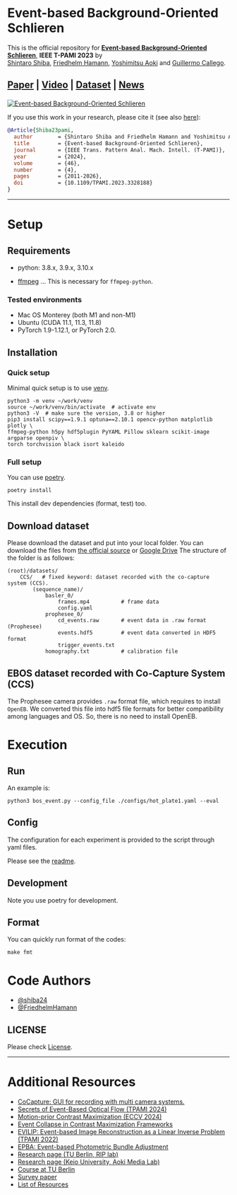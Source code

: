 # Event-based Background-Oriented Schlieren

This is the official repository for [**Event-based Background-Oriented Schlieren**](https://doi.org/10.1109/TPAMI.2023.3328188), **IEEE T-PAMI 2023** by  
[Shintaro Shiba](http://shibashintaro.com/), [Friedhelm Hamann](https://friedhelmhamann.github.io/), [Yoshimitsu Aoki](https://aoki-medialab.jp/aokiyoshimitsu-en/) and [Guillermo Callego](http://www.guillermogallego.es).

<h2 align="left">
  
[Paper](https://arxiv.org/pdf/2311.00434) | [Video](https://youtu.be/Ev52n8KgxIU) | [Dataset](https://doi.org/10.14279/depositonce-19492) | [News](https://www.tu.berlin/en/about/profile/press-releases-news/schlierenfotografie)
</h2>

[![Event-based Background-Oriented Schlieren](docs/img/event_based_bos_pami23.jpg)](https://youtu.be/Ev52n8KgxIU)


If you use this work in your research, please cite it (see also [here](#citation)):

```bibtex
@Article{Shiba23pami,
  author        = {Shintaro Shiba and Friedhelm Hamann and Yoshimitsu Aoki and Guillermo Gallego},
  title         = {Event-based Background-Oriented Schlieren},
  journal       = {IEEE Trans. Pattern Anal. Mach. Intell. (T-PAMI)},
  year          = {2024},
  volume        = {46},
  number        = {4},
  pages         = {2011-2026},
  doi           = {10.1109/TPAMI.2023.3328188}
}
```

-------
# Setup

## Requirements

- python: 3.8.x, 3.9.x, 3.10.x

- [ffmpeg](https://ffmpeg.org/) ... This is necessary for `ffmpeg-python`.

### Tested environments

- Mac OS Monterey (both M1 and non-M1)
- Ubuntu (CUDA 11.1, 11.3, 11.8)
- PyTorch 1.9-1.12.1, or PyTorch 2.0.

## Installation

### Quick setup

Minimal quick setup is to use [venv](https://docs.python.org/3/library/venv.html).

```shell
python3 -m venv ~/work/venv
source ~/work/venv/bin/activate  # activate env
python3 -V  # make sure the version, 3.8 or higher
pip3 install scipy==1.9.1 optuna==2.10.1 opencv-python matplotlib plotly \
ffmpeg-python h5py hdf5plugin PyYAML Pillow sklearn scikit-image argparse openpiv \
torch torchvision black isort kaleido
```

### Full setup

You can use [poetry](https://python-poetry.org/docs/).

```shell
poetry install
```

This install dev dependencies (format, test) too.

## Download dataset

Please download the dataset and put into your local folder. You can download the files from [the official source](https://doi.org/10.14279/depositonce-19492) or [Google Drive](https://drive.google.com/drive/folders/1kMnCKRI6QE8AmtxXe_jU9DTjlMbldpZM?usp=sharing)
The structure of the folder is as follows:

```shell
(root)/datasets/
    CCS/   # fixed keyword: dataset recorded with the co-capture system (CCS).
        (sequence_name)/
            basler_0/
                frames.mp4          # frame data
                config.yaml
            prophesee_0/
                cd_events.raw       # event data in .raw format (Prophesee)
                events.hdf5         # event data converted in HDF5 format
                trigger_events.txt
            homography.txt          # calibration file
```

## EBOS dataset recorded with Co-Capture System (CCS)

The Prophesee camera provides `.raw` format file, which requires to install `OpenEB`.
We converted this file into hdf5 file formats for better compatibility among languages and OS.
So, there is no need to install OpenEB.

# Execution

## Run

An example is:

```shell
python3 bos_event.py --config_file ./configs/hot_plate1.yaml --eval
```

## Config

The configuration for each experiment is provided to the script through yaml files.

Please see the [readme](./configs/README.md).

## Development

Note you use poetry for development.

## Format

You can quickly run format of the codes:

```shell
make fmt
```

<!--
# Citation

If you use this work in your research, please cite it as follows:

```bibtex
@Article{Shiba23pami,
  author        = {Shintaro Shiba and and Friedhelm Hamann and Yoshimitsu Aoki and Guillermo Gallego},
  title         = {Event-based Background-Oriented Schlieren},
  booktitle     = {IEEE T-PAMI},
  pages         = {},
  doi           = {10.1109/TPAMI.2023.3328188},
  year          = 2023
}
```
-->

# Code Authors

- [@shiba24](https://github.com/shiba24)
- [@FriedhelmHamann](https://github.com/FriedhelmHamann)

## LICENSE

Please check [License](./LICENSE).

-------
# Additional Resources

* [CoCapture: GUI for recording with multi camera systems.](https://github.com/tub-rip/CoCapture)
* [Secrets of Event-Based Optical Flow (TPAMI 2024)](https://github.com/tub-rip/event_based_optical_flow)
* [Motion-prior Contrast Maximization (ECCV 2024)](https://github.com/tub-rip/MotionPriorCMax)
* [Event Collapse in Contrast Maximization Frameworks](https://github.com/tub-rip/event_collapse)
* [EVILIP: Event-based Image Reconstruction as a Linear Inverse Problem (TPAMI 2022)](https://github.com/tub-rip/event_based_image_rec_inverse_problem)
* [EPBA: Event-based Photometric Bundle Adjustment](https://github.com/tub-rip/epba)
* [Research page (TU Berlin, RIP lab)](https://sites.google.com/view/guillermogallego/research/event-based-vision)
* [Research page (Keio University, Aoki Media Lab)](https://aoki-medialab.jp/home-en/)
* [Course at TU Berlin](https://sites.google.com/view/guillermogallego/teaching/event-based-robot-vision)
* [Survey paper](http://rpg.ifi.uzh.ch/docs/EventVisionSurvey.pdf)
* [List of Resources](https://github.com/uzh-rpg/event-based_vision_resources)
